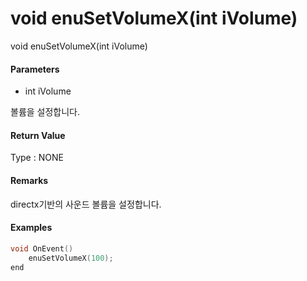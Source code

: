 # void enuSetVolumeX\(int iVolume\)

void enuSetVolumeX\(int iVolume\)

#### Parameters

* int iVolume

볼륨을 설정합니다.

#### Return Value

Type :  NONE

#### Remarks

directx기반의 사운드 볼륨을 설정합니다.

#### Examples

```cpp
void OnEvent()
    enuSetVolumeX(100);
end
```



